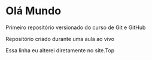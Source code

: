 # Olá Mundo
 Primeiro repositório versionado do curso de Git e GitHub

 Repositório criado durante uma aula ao vivo

Essa linha eu alterei diretamente no site.Top
